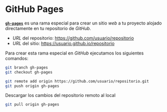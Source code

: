 # GitHub Pages

[**`gh-pages`**](https://pages.github.com/) es una rama especial para crear un sitio _web_ a tu proyecto alojado directamente en tu repositorio de _GitHub_.

- _URL_ del repositorio: https://github.com/usuario/repositorio
- _URL_ del sitio: https://usuario.github.io/repositorio

Para crear esta rama especial en _GitHub_ ejecutamos los siguientes comandos:
```bash
git branch gh-pages
git checkout gh-pages

git remote add origin https://github.com/usuario/repositorio.git
git push origin gh-pages
```

Descargar los cambios del repositorio remoto al local
```bash
git pull origin gh-pages
```

